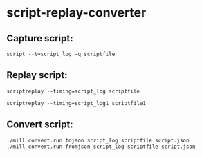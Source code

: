 # script-replay-converter

## Capture script: 

```
script --t=script_log -q scriptfile
```

## Replay script:

```
scriptreplay --timing=script_log scriptfile
```

```
scriptreplay --timing=script_log1 scriptfile1
```

## Convert script:

```
./mill convert.run tojson script_log scriptfile script.json
./mill convert.run fromjson script_log scriptfile script.json
```
